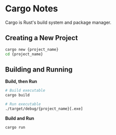 # Cargo Notes

Cargo is Rust's build system and package manager.

## Creating a New Project

```sh
cargo new {project_name}
cd {project_name}
```

## Building and Running

**Build, then Run**

```sh
# Build executable
cargo build

# Run executable
./target/debug/{project_name}[.exe]
```

**Build and Run**

```sh
cargo run
```
